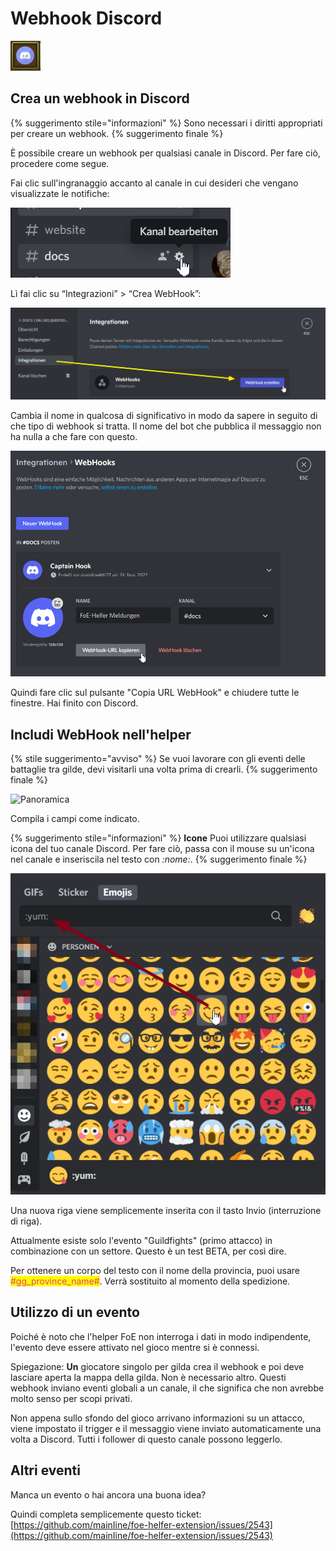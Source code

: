# Webhook Discord

![Icona Menu](./.images/modul-icon.png)

## Crea un webhook in Discord

{% suggerimento stile="informazioni" %}
Sono necessari i diritti appropriati per creare un webhook.
{% suggerimento finale %}

È possibile creare un webhook per qualsiasi canale in Discord. Per fare ciò, procedere come segue.

Fai clic sull'ingranaggio accanto al canale in cui desideri che vengano visualizzate le notifiche:

![Modifica canale](./.images/search-channel.png)

Lì fai clic su “Integrazioni” > “Crea WebHook”:

![Apri integrazione](./.images/integration-create-webhook.png)

Cambia il nome in qualcosa di significativo in modo da sapere in seguito di che tipo di webhook si tratta. Il nome del bot che pubblica il messaggio non ha nulla a che fare con questo.

![Nomina e salva WebHook](./.images/change-name-and-save.png)

Quindi fare clic sul pulsante "Copia URL WebHook" e chiudere tutte le finestre. Hai finito con Discord.

## Includi WebHook nell'helper

{% stile suggerimento="avviso" %}
Se vuoi lavorare con gli eventi delle battaglie tra gilde, devi visitarli una volta prima di crearli.
{% suggerimento finale %}

![Panoramica](./.images/panoramica.png)

Compila i campi come indicato.

{% suggerimento stile="informazioni" %}
**Icone** Puoi utilizzare qualsiasi icona del tuo canale Discord. Per fare ciò, passa con il mouse su un'icona nel canale e inseriscila nel testo con _:nome:_.
{% suggerimento finale %}

![Emoji - Panoramica](./.images/emojis.png)

Una nuova riga viene semplicemente inserita con il tasto Invio (interruzione di riga).

Attualmente esiste solo l'evento "Guildfights" (primo attacco) in combinazione con un settore. Questo è un test BETA, per così dire.

Per ottenere un corpo del testo con il nome della provincia, puoi usare <mark style="color: #e83e8c;">#gg_province_name#</mark>. Verrà sostituito al momento della spedizione.

## Utilizzo di un evento

Poiché è noto che l'helper FoE non interroga i dati in modo indipendente, l'evento deve essere attivato nel gioco mentre si è connessi.

Spiegazione: **Un** giocatore singolo per gilda crea il webhook e poi deve lasciare aperta la mappa della gilda. Non è necessario altro. Questi webhook inviano eventi globali a un canale, il che significa che non avrebbe molto senso per scopi privati.

Non appena sullo sfondo del gioco arrivano informazioni su un attacco, viene impostato il trigger e il messaggio viene inviato automaticamente una volta a Discord. Tutti i follower di questo canale possono leggerlo.

## Altri eventi

Manca un evento o hai ancora una buona idea?

Quindi completa semplicemente questo ticket: [https://github.com/mainIine/foe-helfer-extension/issues/2543](https://github.com/mainIine/foe-helfer-extension/issues/2543)